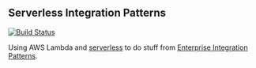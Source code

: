 ## Serverless Integration Patterns

[![Build Status](https://travis-ci.org/ecmendenhall/serverless-integration-patterns.svg?branch=master)](https://travis-ci.org/ecmendenhall/serverless-integration-patterns)

Using AWS Lambda and [serverless](https://serverless.com/) to do stuff from [Enterprise Integration Patterns](http://www.enterpriseintegrationpatterns.com/).
